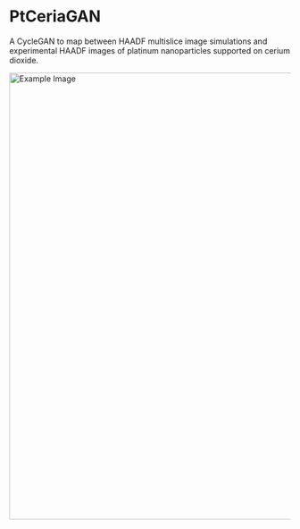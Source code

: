 # PtCeriaGAN
A CycleGAN to map between HAADF multislice image simulations and experimental HAADF images of platinum nanoparticles supported on cerium dioxide. 

<img src="display_figure/fig_3.png" width="800" alt="Example Image">